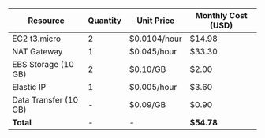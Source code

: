 | Resource              | Quantity | Unit Price   | Monthly Cost (USD) |
| --------------------- | -------- | ------------ | ------------------ |
| EC2 t3.micro          | 2        | $0.0104/hour | $14.98             |
| NAT Gateway           | 1        | $0.045/hour  | $33.30             |
| EBS Storage (10 GB)   | 2        | $0.10/GB     | $2.00              |
| Elastic IP            | 1        | $0.005/hour  | $3.60              |
| Data Transfer (10 GB) | -        | $0.09/GB     | $0.90              |
| **Total**             | -        | -            | **$54.78**         |
